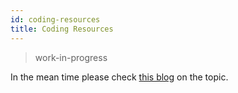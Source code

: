 ```yaml
---
id: coding-resources
title: Coding Resources
---
```


> work-in-progress

In the mean time please check [this blog](https://kuberig.io/blog/2019/05/27/kuberig-coding-resources) on the topic.